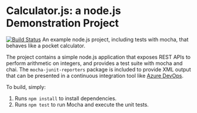 Calculator.js: a node.js Demonstration Project
==============================================
[![Build Status](https://dev.azure.com/gbolapost/gbolapost/_apis/build/status/Advogate.calculator?branchName=master)](https://dev.azure.com/gbolapost/gbolapost/_build/latest?definitionId=1&branchName=master)
An example node.js project, including tests with mocha, that behaves like
a pocket calculator.

The project contains a simple node.js application that exposes REST APIs
to perform arithmetic on integers, and provides a test suite with mocha
and chai.  The `mocha-junit-reporters` package is included to provide XML
output that can be presented in a continuous integration tool like
[Azure DevOps](https://azure.com/devops).

To build, simply:

1. Runs `npm install` to install dependencies.
2. Runs `npm test` to run Mocha and execute the unit tests.

